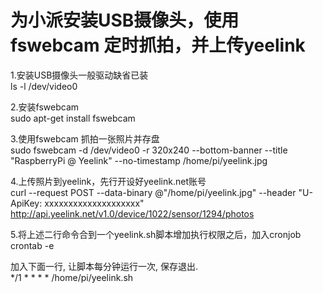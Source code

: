 # 为小派安装USB摄像头，使用 fswebcam 定时抓拍，并上传yeelink
1.安装USB摄像头一般驱动缺省已装    
 ls -l /dev/video0 

2.安装fswebcam  
 sudo apt-get install fswebcam  
 
3.使用fswebcam 抓拍一张照片并存盘  
sudo fswebcam -d /dev/video0 -r 320x240 --bottom-banner --title "RaspberryPi @ Yeelink" --no-timestamp /home/pi/yeelink.jpg

4.上传照片到yeelink，先行开设好yeelink.net账号     
curl --request POST --data-binary @"/home/pi/yeelink.jpg" --header "U-ApiKey: xxxxxxxxxxxxxxxxxxxx" http://api.yeelink.net/v1.0/device/1022/sensor/1294/photos

5.将上述二行命令合到一个yeelink.sh脚本增加执行权限之后，加入cronjob  
 crontab -e  
 
 加入下面一行, 让脚本每分钟运行一次, 保存退出.  
*/1 * * * * /home/pi/yeelink.sh  
